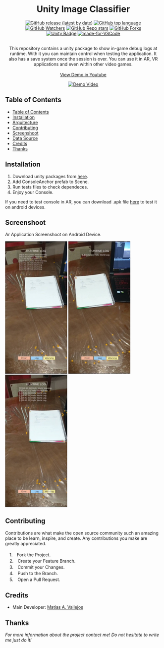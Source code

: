 <h1 align="center"> Unity Image Classifier </h1>
  <div align="center">

  [![GitHub release (latest by date)](https://img.shields.io/github/v/release/matiasvallejosdev/unity-console-log-runtime?color=4cc51e)](https://github.com/matiasvallejosdev/unity-console-log-runtime)
  [![GitHub top language](https://img.shields.io/github/languages/top/matiasvallejosdev/unity-console-log-runtime?color=1081c2)](https://github.com/matiasvallejosdev/unity-console-log-runtime/search?l=c%23)
  [![GitHub Watchers](https://img.shields.io/github/watchers/matiasvallejosdev/unity-console-log-runtime?color=4cc51e)](https://github.com/matiasvallejosdev/unity-console-log-runtime/watchers)
  [![GitHub Repo stars](https://img.shields.io/github/stars/matiasvallejosdev/unity-console-log-runtime?color=4cc51e)](https://github.com/matiasvallejosdev/unity-console-log-runtime/stargazers)
  [![GitHub Forks](https://img.shields.io/github/forks/matiasvallejosdev/unity-console-log-runtime?color=4cc51e)](https://github.com/matiasvallejosdev/unity-console-log-runtime/network/members)
  <br />
  [![Unity Badge](http://img.shields.io/badge/-Unity3D_2021.3.5f1-000?logo=unity&link=https://unity.com/)](https://unity.com/)
  [![made-for-VSCode](https://img.shields.io/badge/Made%20for-VSCode-1f425f.svg)](https://code.visualstudio.com/)
  </div>
<p align="center"> 
  <br />
This repository contains a unity package to show in-game debug logs at runtime. With it you can maintain control when testing the application. It also has a save system once the session is over. You can use it in AR, VR applications and even within other video games.       <br /> <br />
  <a href="https://youtu.be/r8KI0I_i1r8" target="_blank">View Demo in Youtube</a> <br />
      <p align="center">
      <a href="https://www.youtube.com/watch?v=yM04aaWbDEA&ab_channel=MatiasA.Vallejos" rel="nofollow">
      <img src="https://github.com/matiasvallejosdev/unity-console-log-runtime/blob/main/docs/Gif%20(1).gif?raw=true" alt="Demo Video" width="250">
    </a>
  </p>
 
  </p>
</p>

## Table of Contents

- [Table of Contents](#table-of-contents)
- [Installation](#installation)
- [Arquitecture](#arquitecture)
- [Contributing](#contributing)
- [Screenshoot](#screenshoot)
- [Data Source](#data-source)
- [Credits](#credits)
- [Thanks](#thanks)

## Installation

1. Download unity packages from [here]("").
2. Add ConsoleAnchor prefab to Scene.
3. Run tests files to check dependeces.
4. Enjoy your Console.

If you need to test console in AR, you can download .apk file [here]("") to test it on android devices. 

## Screenshoot
Ar Application Screenshoot on Android Device.
<p>
  <p>
    <a rel="nofollow">
    <img src="https://github.com/matiasvallejosdev/unity-console-log-runtime/blob/main/docs/Screenshoot%20(2).jpg?raw=true" width="200">
    </a>
    <a rel="nofollow">
    <img src="https://github.com/matiasvallejosdev/unity-console-log-runtime/blob/main/docs/Screenshoot%20(1).jpg?raw=true" width="200">
    </a>
    <a rel="nofollow">
    <img src="https://github.com/matiasvallejosdev/unity-console-log-runtime/blob/main/docs/Screenshoot%20(3).jpg?raw=true" width="200">
    </a>
  </p>


## Contributing

Contributions are what make the open source community such an amazing place to be learn, inspire, and create. Any contributions you make are greatly appreciated. <br /><br />
　1.　Fork the Project. <br />
　2.　Create your Feature Branch. <br />
　3.　Commit your Changes. <br />
　4.　Push to the Branch. <br />
　5.　Open a Pull Request. <br />

## Credits

- Main Developer: [Matias A. Vallejos](https://www.linkedin.com/in/matiasvallejos/)

## Thanks

_For more information about the project contact me! Do not hesitate to write me just do it!_
